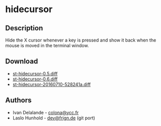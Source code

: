 hidecursor
==========

Description
-----------

Hide the X cursor whenever a key is pressed and show it back when the mouse
is moved in the terminal window.

Download
--------

* [st-hidecursor-0.5.diff](st-hidecursor-0.5.diff)
* [st-hidecursor-0.6.diff](st-hidecursor-0.6.diff)
* [st-hidecursor-20160710-528241a.diff](st-hidecursor-20160710-528241a.diff)

Authors
-------

 * Ivan Delalande - <colona@ycc.fr>
 * Laslo Hunhold - <dev@frign.de> (git port)
